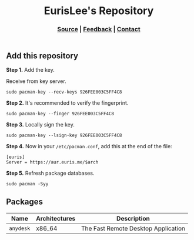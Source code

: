 <h1 align="center">
    EurisLee's Repository
</h1>

<h3 align="center">
  <p align="center">
    <a href="https://github.com/eurislee/aur">Source</a> |
    <a href="https://github.com/eurislee/aur/issues">Feedback</a> |
    <a href="mailto:eurislee@gmail.com">Contact</a>
    <br><br>
  </p>
</h3>

## Add this repository

**Step 1.** Add the key.

Receive from key server.

```shell
sudo pacman-key --recv-keys 926FEE003C5FF4C8
```

**Step 2.** It's recommended to verify the fingerprint.

```shell
sudo pacman-key --finger 926FEE003C5FF4C8
```

**Step 3.** Locally sign the key.

```shell
sudo pacman-key --lsign-key 926FEE003C5FF4C8
```

**Step 4.** Now in your `/etc/pacman.conf`, add this at the end of the file:

```dosini
[euris]
Server = https://aur.euris.me/$arch
```

**Step 5.** Refresh package databases.

```shell
sudo pacman -Syy
```

## Packages

| Name      | Architectures | Description                                                                                 |
|-----------|---------------|---------------------------------------------------------------------------------------------|
| `anydesk` | x86_64        | The Fast Remote Desktop Application                                                         |
